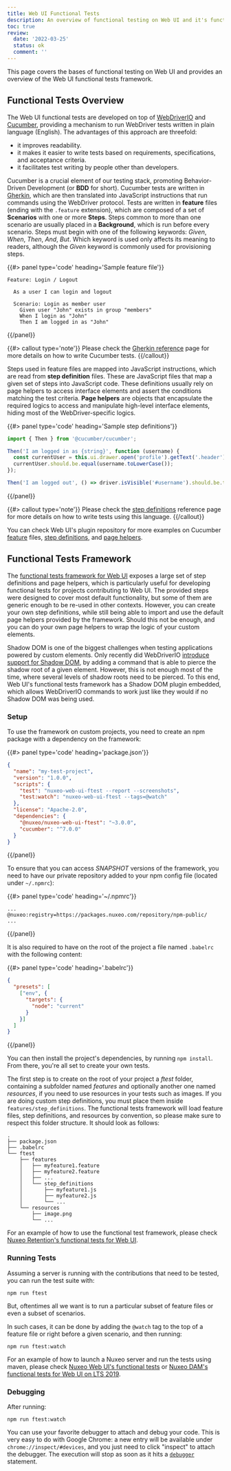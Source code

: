 ```yaml
---
title: Web UI Functional Tests
description: An overview of functional testing on Web UI and it's functional testing framework.
toc: true
review:
  date: '2022-03-25'
  status: ok
  comment: ''
---
```


This page covers the bases of functional testing on Web UI and provides an overview of the Web UI functional tests framework.

## Functional Tests Overview

The Web UI functional tests are developed on top of [WebDriverIO](https://webdriver.io/) and [Cucumber](https://cucumber.io/), providing a mechanism to run WebDriver tests written in plain language (English).
The advantages of this approach are threefold:
- it improves readability.
- it makes it easier to write tests based on requirements, specifications, and acceptance criteria.
- it facilitates test writing by people other than developers.

Cucumber is a crucial element of our testing stack, promoting Behavior-Driven Development (or **BDD** for short). Cucumber tests are written in [Gherkin](https://docs.cucumber.io/gherkin/reference/), which are then translated into JavaScript instructions that run commands using the WebDriver protocol. Tests are written in **feature** files (ending with the `.feature` extension), which are composed of a set of **Scenarios** with one or more **Steps**. Steps common to more than one scenario are usually placed in a **Background**, which is run before every scenario. Steps must begin with one of the following keywords: *Given*, *When*, *Then*, *And*, *But*. Which keyword is used only affects its meaning to readers, although the *Given* keyword is commonly used for provisioning steps.

{{#> panel type='code' heading='Sample feature file'}}

```Gherkin
Feature: Login / Logout

  As a user I can login and logout

  Scenario: Login as member user
    Given user "John" exists in group "members"
    When I login as "John"
    Then I am logged in as "John"
```
{{/panel}}

{{#> callout type='note'}}
Please check the [Gherkin reference](https://docs.cucumber.io/gherkin/reference/) page for more details on how to write Cucumber tests.
{{/callout}}

Steps used in feature files are mapped into JavaScript instructions, which are read from **step definition** files. These are JavaScript files that map a given set of steps into JavaScript code. These definitions usually rely on page helpers to access interface elements and assert the conditions matching the test criteria. **Page helpers** are objects that encapsulate the required logics to access and manipulate high-level interface elements, hiding most of the WebDriver-specific logics.

{{#> panel type='code' heading='Sample step definitions'}}

```JavaScript
import { Then } from '@cucumber/cucumber';

Then('I am logged in as {string}', function (username) {
  const currentUser = this.ui.drawer.open('profile').getText('.header').toLowerCase();
  currentUser.should.be.equal(username.toLowerCase());
});

Then('I am logged out', () => driver.isVisible('#username').should.be.true);
```

{{/panel}}

{{#> callout type='note'}}
Please check the [step definitions](https://docs.cucumber.io/cucumber/step-definitions/) reference page for more details on how to write tests using this language.
{{/callout}}

You can check Web UI's plugin repository for more examples on Cucumber [feature](https://github.com/nuxeo/nuxeo-web-ui/tree/master/ftest) files, [step definitions](https://github.com/nuxeo/nuxeo-web-ui/tree/master/packages/nuxeo-web-ui-ftest/features/step_definitions), and [page helpers](https://github.com/nuxeo/nuxeo-web-ui/tree/master/packages/nuxeo-web-ui-ftest/pages).

## Functional Tests Framework

The [functional tests framework for Web UI](https://github.com/nuxeo/nuxeo-web-ui/tree/maintenance-3.0.x/packages/nuxeo-web-ui-ftest) exposes a large set of step definitions and page helpers, which is particularly useful for developing functional tests for projects contributing to Web UI. The provided steps were designed to cover most default functionality, but some of them are generic enough to be re-used in other contexts. However, you can create your own step definitions, while still being able to import and use the default page helpers provided by the framework. Should this not be enough, and you can do your own page helpers to wrap the logic of your custom elements.

Shadow DOM is one of the biggest challenges when testing applications powered by custom elements. Only recently did WebDriverIO [introduce support for Shadow DOM](https://github.com/webdriverio/webdriverio/blob/master/CHANGELOG.md#550-2019-02-20), by adding a command that is able to pierce the shadow root of a given element. However, this is not enough most of the time, where several levels of shadow roots need to be pierced. To this end, Web UI's functional tests framework has a Shadow DOM plugin embedded, which allows WebDriverIO commands to work just like they would if no Shadow DOM was being used.

### Setup

To use the framework on custom projects, you need to create an npm package with a dependency on the framework:

{{#> panel type='code' heading='package.json'}}
```JSON
{
  "name": "my-test-project",
  "version": "1.0.0",
  "scripts": {
    "test": "nuxeo-web-ui-ftest --report --screenshots",
    "test:watch": "nuxeo-web-ui-ftest --tags=@watch"
  },
  "license": "Apache-2.0",
  "dependencies": {
    "@nuxeo/nuxeo-web-ui-ftest": "~3.0.0",
    "cucumber": "^7.0.0"
  }
}
```
{{/panel}}

To ensure that you can access *SNAPSHOT* versions of the framework, you need to have our private repository added to your npm config file (located under `~/.npmrc`):

{{#> panel type='code' heading='~/.npmrc'}}
```
...
@nuxeo:registry=https://packages.nuxeo.com/repository/npm-public/
...
```
{{/panel}}

It is also required to have on the root of the project a file named `.babelrc` with the following content:

{{#> panel type='code' heading='.babelrc'}}
```JSON
{
  "presets": [
    ["env", {
      "targets": {
        "node": "current"
      }
    }]
  ]
}
```
{{/panel}}

You can then install the project's dependencies, by running `npm install`. From there, you're all set to create your own tests.

The first step is to create on the root of your project a *ftest* folder, containing a subfolder named *features* and optionally another one named *resources*, if you need to use resources in your tests such as images. If you are doing custom step definitions, you must place them inside `features/step_definitions`. The functional tests framework will load feature files, step definitions, and resources by convention, so please make sure to respect this folder structure. It should look as follows:

```
.
├── package.json
├── .babelrc
└── ftest
    ├── features
    │   ├── myfeature1.feature
    │   ├── myfeature2.feature
    │   ├── ...
    │   └── step_definitions
    │       ├── myfeature1.js
    │       ├── myfeature2.js
    │       └── ...
    └── resources
        ├── image.png
        └── ...
```

For an example of how to use the functional test framework, please check
[Nuxeo Retention's functional tests for Web UI](https://github.com/nuxeo/nuxeo-retention/tree/lts-2021/nuxeo-retention-web/ftest).


### Running Tests

Assuming a server is running with the contributions that need to be tested, you can run the test suite with:
```
npm run ftest
```
But, oftentimes all we want is to run a particular subset of feature files or even a subset of scenarios.

In such cases, it can be done by adding the `@watch` tag to the top of a feature file or right before a given scenario, and then running:
```
npm run ftest:watch
```

For an example of how to launch a Nuxeo server and run the tests using maven, please check
[Nuxeo Web UI's functional tests](https://github.com/nuxeo/nuxeo-web-ui/tree/master/ftest) or [Nuxeo DAM's functional tests for Web UI on LTS 2019](https://github.com/nuxeo/marketplace-dam/tree/6.4_10.10/ftest/web-ui/webdriver).

### Debugging

After running:
```
npm run ftest:watch
```

You can use your favorite debugger to attach and debug your code. This is very easy to do with Google Chrome: a new entry will be available under `chrome://inspect/#devices`, and you just need to click "inspect" to attach the debugger. The execution will stop as soon as it hits a [`debugger`](https://developer.mozilla.org/en-US/docs/Web/JavaScript/Reference/Statements/debugger) statement.
